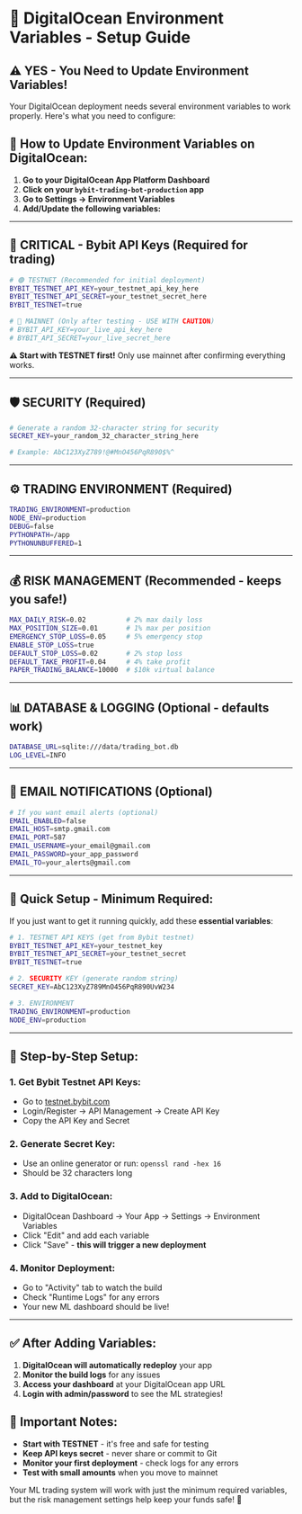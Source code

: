 # 🔑 DigitalOcean Environment Variables - Setup Guide

## ⚠️ **YES - You Need to Update Environment Variables!**

Your DigitalOcean deployment needs several environment variables to work properly. Here's what you need to configure:

## 🚀 **How to Update Environment Variables on DigitalOcean:**

1. **Go to your DigitalOcean App Platform Dashboard**
2. **Click on your `bybit-trading-bot-production` app**
3. **Go to Settings → Environment Variables**
4. **Add/Update the following variables:**

---

## 🔑 **CRITICAL - Bybit API Keys** (Required for trading)

```bash
# 🟢 TESTNET (Recommended for initial deployment)
BYBIT_TESTNET_API_KEY=your_testnet_api_key_here
BYBIT_TESTNET_API_SECRET=your_testnet_secret_here
BYBIT_TESTNET=true

# 🔴 MAINNET (Only after testing - USE WITH CAUTION)
# BYBIT_API_KEY=your_live_api_key_here  
# BYBIT_API_SECRET=your_live_secret_here
```

**⚠️ Start with TESTNET first!** Only use mainnet after confirming everything works.

---

## 🛡️ **SECURITY** (Required)

```bash
# Generate a random 32-character string for security
SECRET_KEY=your_random_32_character_string_here

# Example: AbC123XyZ789!@#MnO456PqR890$%^
```

---

## ⚙️ **TRADING ENVIRONMENT** (Required)

```bash
TRADING_ENVIRONMENT=production
NODE_ENV=production
DEBUG=false
PYTHONPATH=/app
PYTHONUNBUFFERED=1
```

---

## 💰 **RISK MANAGEMENT** (Recommended - keeps you safe!)

```bash
MAX_DAILY_RISK=0.02          # 2% max daily loss
MAX_POSITION_SIZE=0.01       # 1% max per position  
EMERGENCY_STOP_LOSS=0.05     # 5% emergency stop
ENABLE_STOP_LOSS=true
DEFAULT_STOP_LOSS=0.02       # 2% stop loss
DEFAULT_TAKE_PROFIT=0.04     # 4% take profit
PAPER_TRADING_BALANCE=10000  # $10k virtual balance
```

---

## 📊 **DATABASE & LOGGING** (Optional - defaults work)

```bash
DATABASE_URL=sqlite:///data/trading_bot.db
LOG_LEVEL=INFO
```

---

## 📧 **EMAIL NOTIFICATIONS** (Optional)

```bash
# If you want email alerts (optional)
EMAIL_ENABLED=false
EMAIL_HOST=smtp.gmail.com
EMAIL_PORT=587
EMAIL_USERNAME=your_email@gmail.com
EMAIL_PASSWORD=your_app_password
EMAIL_TO=your_alerts@gmail.com
```

---

## 🎯 **Quick Setup - Minimum Required:**

If you just want to get it running quickly, add these **essential variables**:

```bash
# 1. TESTNET API KEYS (get from Bybit testnet)
BYBIT_TESTNET_API_KEY=your_testnet_key
BYBIT_TESTNET_API_SECRET=your_testnet_secret
BYBIT_TESTNET=true

# 2. SECURITY KEY (generate random string)
SECRET_KEY=AbC123XyZ789MnO456PqR890UvW234

# 3. ENVIRONMENT 
TRADING_ENVIRONMENT=production
NODE_ENV=production
```

---

## 📝 **Step-by-Step Setup:**

### **1. Get Bybit Testnet API Keys:**
- Go to [testnet.bybit.com](https://testnet.bybit.com)
- Login/Register → API Management → Create API Key
- Copy the API Key and Secret

### **2. Generate Secret Key:**
- Use an online generator or run: `openssl rand -hex 16`
- Should be 32 characters long

### **3. Add to DigitalOcean:**
- DigitalOcean Dashboard → Your App → Settings → Environment Variables
- Click "Edit" and add each variable
- Click "Save" - **this will trigger a new deployment**

### **4. Monitor Deployment:**
- Go to "Activity" tab to watch the build
- Check "Runtime Logs" for any errors
- Your new ML dashboard should be live!

---

## ✅ **After Adding Variables:**

1. **DigitalOcean will automatically redeploy** your app
2. **Monitor the build logs** for any issues  
3. **Access your dashboard** at your DigitalOcean app URL
4. **Login with admin/password** to see the ML strategies!

## 🚨 **Important Notes:**

- **Start with TESTNET** - it's free and safe for testing
- **Keep API keys secret** - never share or commit to Git
- **Monitor your first deployment** - check logs for any errors
- **Test with small amounts** when you move to mainnet

Your ML trading system will work with just the minimum required variables, but the risk management settings help keep your funds safe! 💪